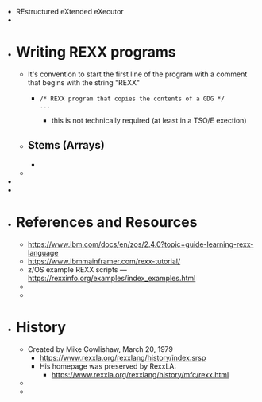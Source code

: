 - REstructured eXtended eXecutor
-
- # Writing REXX programs
	- It's convention to start the first line of the program with a comment that begins with the string "REXX"
		- ```
		  /* REXX program that copies the contents of a GDG */
		  ...
		  ```
			- this is not technically required (at least in a TSO/E exection)
	- ## Stems (Arrays)
		-
	-
-
-
- # References and Resources
	- https://www.ibm.com/docs/en/zos/2.4.0?topic=guide-learning-rexx-language
	- https://www.ibmmainframer.com/rexx-tutorial/
	- z/OS example REXX scripts — https://rexxinfo.org/examples/index_examples.html
	-
	-
- # History
	- Created by Mike Cowlishaw, March 20, 1979
		- https://www.rexxla.org/rexxlang/history/index.srsp
		- His homepage was preserved by RexxLA:
			- https://www.rexxla.org/rexxlang/history/mfc/rexx.html
	-
	-